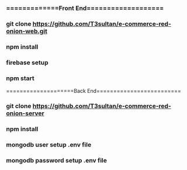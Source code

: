 ### =============Front End===================
### git clone https://github.com/T3sultan/e-commerce-red-onion-web.git

### npm install

### firebase setup

### npm start

====================Back End=========================
### git clone https://github.com/T3sultan/e-commerce-red-onion-server
### npm install
### mongodb user setup .env file
### mongodb password setup .env file
